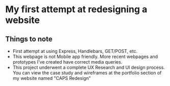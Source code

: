 # My first attempt at redesigning a website

## Things to note

- First attempt at using Express, Handlebars, GET/POST, etc.
- This webpage is not Mobile app friendly. More recent webpages and prototypes I've created have correct media queries. 
- This project underwent a complete UX Research and UI design process. You can view the case study and wireframes at the portfolio section of my website named "CAPS Redesign" 

